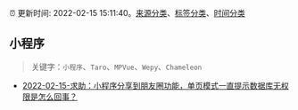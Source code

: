 :alarm_clock: 更新时间: 2022-02-15 15:11:40。[来源分类](../README.md)、[标签分类](../TAGS.md)、[时间分类](../TIMELINE.md)

## 小程序


> 关键字：`小程序`、`Taro`、`MPVue`、`Wepy`、`Chameleon`



- [2022-02-15-求助：小程序分享到朋友圈功能，单页模式一直提示数据库无权限是怎么回事？](https://www.v2ex.com/t/834072) 
